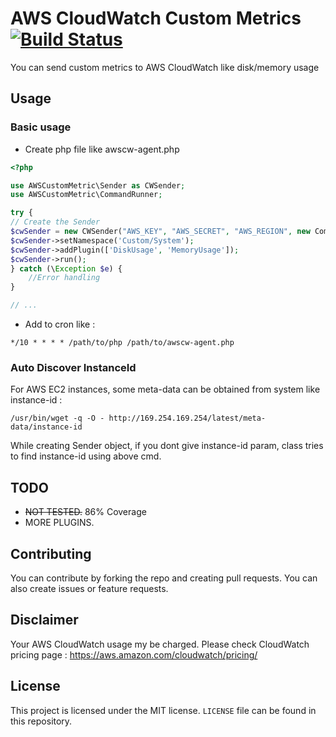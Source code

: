 # AWS CloudWatch Custom Metrics [![Build Status](https://travis-ci.org/fustundag/awscw-custom-metrics.svg?branch=master)](https://travis-ci.org/fustundag/awscw-custom-metrics)

You can send custom metrics to AWS CloudWatch like disk/memory usage

## Usage

### Basic usage
- Create php file like awscw-agent.php
``` php
<?php

use AWSCustomMetric\Sender as CWSender;
use AWSCustomMetric\CommandRunner;

try {
// Create the Sender
$cwSender = new CWSender("AWS_KEY", "AWS_SECRET", "AWS_REGION", new CommandRunner());
$cwSender->setNamespace('Custom/System');
$cwSender->addPlugin(['DiskUsage', 'MemoryUsage']);
$cwSender->run();
} catch (\Exception $e) {
    //Error handling
}

// ...
```
- Add to cron like :
``` shell
*/10 * * * * /path/to/php /path/to/awscw-agent.php
```

### Auto Discover InstanceId
For AWS EC2 instances, some meta-data can be obtained from system like instance-id : 
``` shell
/usr/bin/wget -q -O - http://169.254.169.254/latest/meta-data/instance-id
```
While creating Sender object, if you dont give instance-id param, class tries to find instance-id using above cmd.

## TODO
* ~~NOT TESTED.~~ 86% Coverage
* MORE PLUGINS.

## Contributing
You can contribute by forking the repo and creating pull requests. You can also create issues or feature requests.

## Disclaimer
Your AWS CloudWatch usage my be charged. Please check CloudWatch pricing page : https://aws.amazon.com/cloudwatch/pricing/

## License
This project is licensed under the MIT license. `LICENSE` file can be found in this repository.
